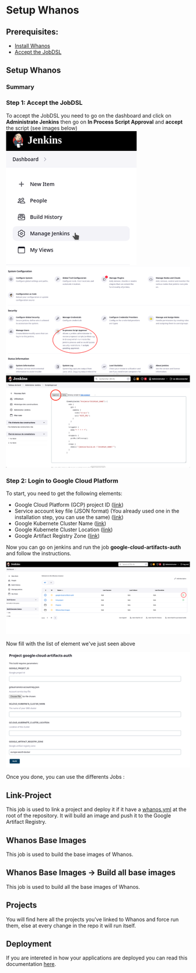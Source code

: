 # Setup Whanos

## Prerequisites:
- [Install Whanos](install_whanos.md)
- [Accept the JobDSL](setup_whanos.md#step-1-accept-the-jobdsl)

## Setup Whanos
### Summary

### **Step 1: Accept the JobDSL**
To accept the JobDSL you need to go on the dashboard and click on **Administrate Jenkins** then go on **In Process Script Approval** and **accept** the script (see images below)  
![manage_jenkins](assets/manage_jenkins.png)
![ipsa](assets/ipsa.png)
![approve_job](assets/approve_job.png)

### **Step 2: Login to Google Cloud Platform**
To start, you need to get the following elements:
- Google Cloud Platform (GCP) project ID ([link](https://console.cloud.google.com/home/dashboard))
- Service account key file (JSON format) (You already used one in the installation step, you can use the same) ([link](https://console.cloud.google.com/apis/credentials/serviceaccountkey))
- Google Kubernete Cluster Name ([link](https://console.cloud.google.com/kubernetes/list))
- Google Kubernete Cluster Location ([link](https://console.cloud.google.com/kubernetes/list))
- Google Artifact Registry Zone ([link](https://console.cloud.google.com/artifacts/docker/))

Now you can go on jenkins and run the job **google-cloud-artifacts-auth** and follow the instructions.  

![google-cloud-artifacts-auth](assets/build_glogin.png)  
  
Now fill with the list of element we've just seen above  

![google_login](assets/google_login.png)  

Once you done, you can use the differents Jobs :

## Link-Project
This job is used to link a project and deploy it if it have a [whanos.yml](whanosyml_explain.md) at the root of the repository. It will build an image and push it to the Google Artifact Registry.
## Whanos Base Images
This job is used to build the base images of Whanos.
## Whanos Base Images -> Build all base images
This job is used to build all the base images of Whanos.
## Projects
You will find here all the projects you've linked to Whanos and force run them, else at every change in the repo it will run itself.
  
  
## Deployment
If you are intereted in how your applications are deployed you can read this documentation [here](auto_deploy.md).